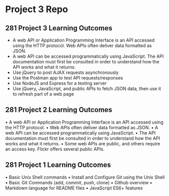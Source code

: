 # Project 3 Repo

## 281 Project 3 Learning Outcomes

- A web API or Application Programming Interface is an API accessed using the HTTP protocol. Web APIs often deliver data formatted as JSON.
- A web API can be accessed programmatically using JavaScript. The API documentation must first be consulted in order to understand how the API works and what it returns.
- Use jQuery to post AJAX requests asynchronously
- Use the Postman app to test API requests/responses
- Use NodeJS and Express for a testing server
- Use jQuery, JavaScript, and public APIs to fetch JSON data, then use it to refresh part of a web page

## 281 Project 2 Learning Outcomes

• A web API or Application Programming Interface is an API accessed using the HTTP protocol.
• Web APIs often deliver data formatted as JSON.
• A web API can be accessed programmatically using JavaScript.
• The API documentation must first be consulted in order to understand how the API works and what it returns.
• Some web APIs are public, and others require an access key. Flickr offers several public APIs.
 
## 281 Project 1 Learning Outcomes

• Basic Unix Shell commands
• Install and Configure Git using the Unix Shell
• Basic Git Commands (add, commit, push, clone)
• Github overview
• Markdown language for README files • JavaScript ES6+ features
